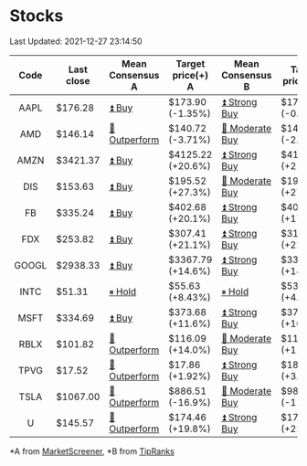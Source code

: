 # Stocks
Last Updated: 2021-12-27 23:14:50

|Code|Last close|Mean Consensus A|Target price(+) A|Mean Consensus B|Target price(+) B|
|:--:|-|-|-|-|-|
|AAPL|$176.28|[⏫ Buy](https://m.marketscreener.com/quote/stock/-4849/)|$173.90 (-1.35%)|[⏫ Strong Buy](https://www.tipranks.com/stocks/aapl/forecast)|$175.28 (-0.57%)|
|AMD|$146.14|[🔼 Outperform](https://m.marketscreener.com/quote/stock/-19475876/)|$140.72 (-3.71%)|[🔼 Moderate Buy](https://www.tipranks.com/stocks/amd/forecast)|$143.15 (-2.05%)|
|AMZN|$3421.37|[⏫ Buy](https://m.marketscreener.com/quote/stock/-12864605/)|$4125.22 (+20.6%)|[⏫ Strong Buy](https://www.tipranks.com/stocks/amzn/forecast)|$4127.50 (+21.04%)|
|DIS|$153.63|[⏫ Buy](https://m.marketscreener.com/quote/stock/-4842/)|$195.52 (+27.3%)|[🔼 Moderate Buy](https://www.tipranks.com/stocks/dis/forecast)|$196.21 (+27.72%)|
|FB|$335.24|[⏫ Buy](https://m.marketscreener.com/quote/stock/-10547141/)|$402.68 (+20.1%)|[⏫ Strong Buy](https://www.tipranks.com/stocks/fb/forecast)|$406.31 (+17.58%)|
|FDX|$253.82|[⏫ Buy](https://m.marketscreener.com/quote/stock/-12585/)|$307.41 (+21.1%)|[⏫ Strong Buy](https://www.tipranks.com/stocks/fdx/forecast)|$311.31 (+22.65%)|
|GOOGL|$2938.33|[⏫ Buy](https://m.marketscreener.com/quote/stock/-24203373/)|$3367.79 (+14.6%)|[⏫ Strong Buy](https://www.tipranks.com/stocks/googl/forecast)|$3368.75 (+14.65%)|
|INTC|$51.31|[⏸ Hold](https://m.marketscreener.com/quote/stock/-4829/)|$55.63 (+8.43%)|[⏸ Hold](https://www.tipranks.com/stocks/intc/forecast)|$53.80 (+4.85%)|
|MSFT|$334.69|[⏫ Buy](https://m.marketscreener.com/quote/stock/-4835/)|$373.68 (+11.6%)|[⏫ Strong Buy](https://www.tipranks.com/stocks/msft/forecast)|$370.23 (+10.62%)|
|RBLX|$101.82|[🔼 Outperform](https://m.marketscreener.com/quote/stock/-117793644/)|$116.09 (+14.0%)|[🔼 Moderate Buy](https://www.tipranks.com/stocks/rblx/forecast)|$116.90 (+11.39%)|
|TPVG|$17.52|[🔼 Outperform](https://m.marketscreener.com/quote/stock/-15933327/)|$17.86 (+1.92%)|[⏫ Strong Buy](https://www.tipranks.com/stocks/tpvg/forecast)|$18.13 (+3.90%)|
|TSLA|$1067.00|[🔼 Outperform](https://m.marketscreener.com/quote/stock/-6344549/)|$886.51 (-16.9%)|[🔼 Moderate Buy](https://www.tipranks.com/stocks/tsla/forecast)|$987.13 (-11.22%)|
|U|$145.57|[🔼 Outperform](https://m.marketscreener.com/quote/stock/-112492634/)|$174.46 (+19.8%)|[⏫ Strong Buy](https://www.tipranks.com/stocks/u/forecast)|$178.86 (+22.87%)|


*A from [MarketScreener](https://www.marketscreener.com), *B from [TipRanks](https://www.tipranks.com)
